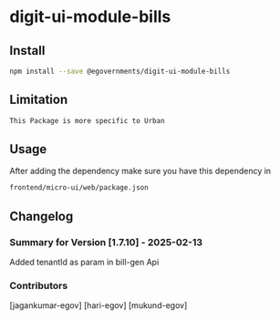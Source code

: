 # digit-ui-module-bills

## Install

```bash
npm install --save @egovernments/digit-ui-module-bills
```

## Limitation

```bash
This Package is more specific to Urban
```

## Usage

After adding the dependency make sure you have this dependency in

```bash
frontend/micro-ui/web/package.json
```

## Changelog

### Summary for Version [1.7.10] - 2025-02-13

Added tenantId as param in bill-gen Api

### Contributors

[jagankumar-egov] [hari-egov] [mukund-egov]
